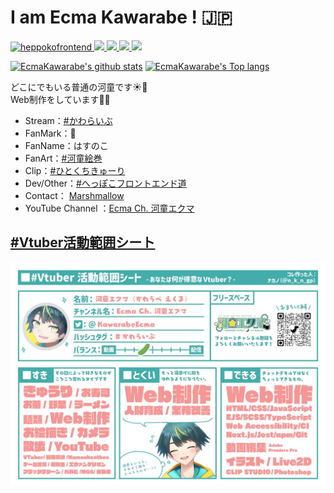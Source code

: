 # I am Ecma Kawarabe ! 🇯🇵

<p> 
  <a href="https://github.com/heppokofrontend/heppokofrontend/">
    <img src="https://komarev.com/ghpvc/?username=heppokofrontend&color=008080" alt="heppokofrontend" />
  </a>
  <a href="https://www.youtube.com/channel/UCtayGWXp2NWel6CyfBcWw6Q">
    <img height="20" src="https://img.shields.io/youtube/channel/subscribers/UCtayGWXp2NWel6CyfBcWw6Q?label=YouTube&logo=youtube&style=flat" />
  </a>
  <a href="http://twitter.com/kawarabeecma">
    <img height="20" src="https://img.shields.io/twitter/follow/kawarabeecma?label=Twitter&logo=twitter&style=flat" />
  </a>
  <a href="http://qiita.com/heppokofrontend">
    <img height="20" src="https://qiita-badge.apiapi.app/s/heppokofrontend/contributions.svg" />
  </a>
  <a href="https://github.com/heppokofrontend">
    <img height="20" src="https://img.shields.io/github/followers/heppokofrontend?label=follow&logo=github&style=flat" />
  </a>
</p>

[![EcmaKawarabe's github stats](https://github-readme-stats.vercel.app/api?username=heppokofrontend&count_private=true&theme=vue-dark)](https://github.com/anuraghazra/github-readme-stats)  [![EcmaKawarabe's Top langs](https://github-readme-stats.vercel.app/api/top-langs/?username=heppokofrontend&layout=compact&count_private=true&theme=vue-dark)](https://github.com/anuraghazra/github-readme-stats)

どこにでもいる普通の河童です☀️🥒  
Web制作をしています🧑‍💻

- Stream：[#かわらいぶ](https://twitter.com/hashtag/かわらいぶ)
- FanMark：🥒
- FanName：はすのこ
- FanArt：[#河童絵巻](https://twitter.com/hashtag/河童絵巻)
- Clip：[#ひとくちきゅーり ](https://twitter.com/hashtag/ひとくちきゅーり)
- Dev/Other：[#へっぽこフロントエンド道](https://twitter.com/hashtag/へっぽこフロントエンド道)
- Contact： [Marshmallow](https://marshmallow-qa.com/kawarabeecma)  
- YouTube Channel ：[Ecma Ch. 河童エクマ](https://www.youtube.com/channel/UCtayGWXp2NWel6CyfBcWw6Q?sub_confirmation=1)

## [#Vtuber活動範囲シート](https://twitter.com/hashtag/Vtuber活動範囲シート)

[![Ecma Kawarabe on twitter](./image/profile.jpg)](https://twitter.com/KawarabeEcma)
